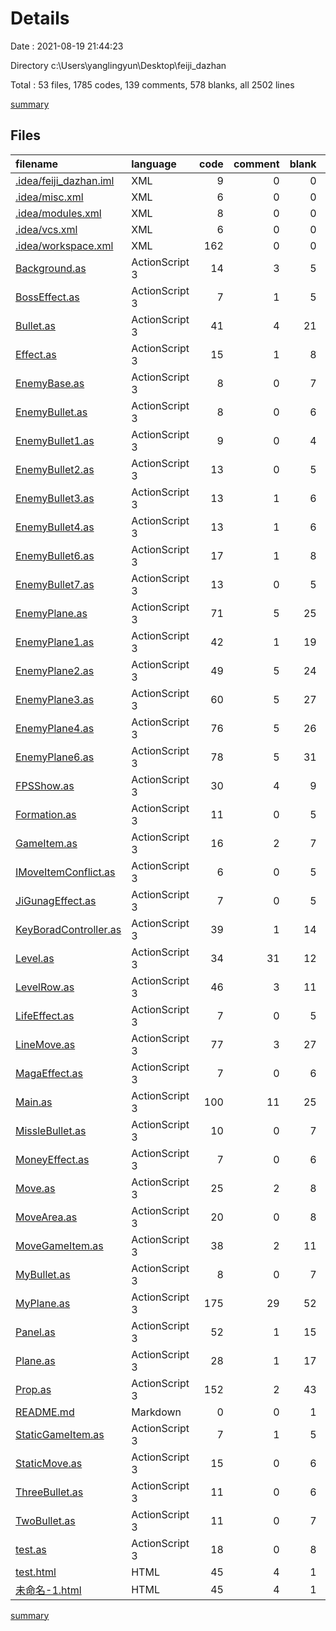 # Details

Date : 2021-08-19 21:44:23

Directory c:\Users\yanglingyun\Desktop\feiji_dazhan

Total : 53 files,  1785 codes, 139 comments, 578 blanks, all 2502 lines

[summary](results.md)

## Files
| filename | language | code | comment | blank | total |
| :--- | :--- | ---: | ---: | ---: | ---: |
| [.idea/feiji_dazhan.iml](/.idea/feiji_dazhan.iml) | XML | 9 | 0 | 0 | 9 |
| [.idea/misc.xml](/.idea/misc.xml) | XML | 6 | 0 | 0 | 6 |
| [.idea/modules.xml](/.idea/modules.xml) | XML | 8 | 0 | 0 | 8 |
| [.idea/vcs.xml](/.idea/vcs.xml) | XML | 6 | 0 | 0 | 6 |
| [.idea/workspace.xml](/.idea/workspace.xml) | XML | 162 | 0 | 0 | 162 |
| [Background.as](/Background.as) | ActionScript 3 | 14 | 3 | 5 | 22 |
| [BossEffect.as](/BossEffect.as) | ActionScript 3 | 7 | 1 | 5 | 13 |
| [Bullet.as](/Bullet.as) | ActionScript 3 | 41 | 4 | 21 | 66 |
| [Effect.as](/Effect.as) | ActionScript 3 | 15 | 1 | 8 | 24 |
| [EnemyBase.as](/EnemyBase.as) | ActionScript 3 | 8 | 0 | 7 | 15 |
| [EnemyBullet.as](/EnemyBullet.as) | ActionScript 3 | 8 | 0 | 6 | 14 |
| [EnemyBullet1.as](/EnemyBullet1.as) | ActionScript 3 | 9 | 0 | 4 | 13 |
| [EnemyBullet2.as](/EnemyBullet2.as) | ActionScript 3 | 13 | 0 | 5 | 18 |
| [EnemyBullet3.as](/EnemyBullet3.as) | ActionScript 3 | 13 | 1 | 6 | 20 |
| [EnemyBullet4.as](/EnemyBullet4.as) | ActionScript 3 | 13 | 1 | 6 | 20 |
| [EnemyBullet6.as](/EnemyBullet6.as) | ActionScript 3 | 17 | 1 | 8 | 26 |
| [EnemyBullet7.as](/EnemyBullet7.as) | ActionScript 3 | 13 | 0 | 5 | 18 |
| [EnemyPlane.as](/EnemyPlane.as) | ActionScript 3 | 71 | 5 | 25 | 101 |
| [EnemyPlane1.as](/EnemyPlane1.as) | ActionScript 3 | 42 | 1 | 19 | 62 |
| [EnemyPlane2.as](/EnemyPlane2.as) | ActionScript 3 | 49 | 5 | 24 | 78 |
| [EnemyPlane3.as](/EnemyPlane3.as) | ActionScript 3 | 60 | 5 | 27 | 92 |
| [EnemyPlane4.as](/EnemyPlane4.as) | ActionScript 3 | 76 | 5 | 26 | 107 |
| [EnemyPlane6.as](/EnemyPlane6.as) | ActionScript 3 | 78 | 5 | 31 | 114 |
| [FPSShow.as](/FPSShow.as) | ActionScript 3 | 30 | 4 | 9 | 43 |
| [Formation.as](/Formation.as) | ActionScript 3 | 11 | 0 | 5 | 16 |
| [GameItem.as](/GameItem.as) | ActionScript 3 | 16 | 2 | 7 | 25 |
| [IMoveItemConflict.as](/IMoveItemConflict.as) | ActionScript 3 | 6 | 0 | 5 | 11 |
| [JiGunagEffect.as](/JiGunagEffect.as) | ActionScript 3 | 7 | 0 | 5 | 12 |
| [KeyBoradController.as](/KeyBoradController.as) | ActionScript 3 | 39 | 1 | 14 | 54 |
| [Level.as](/Level.as) | ActionScript 3 | 34 | 31 | 12 | 77 |
| [LevelRow.as](/LevelRow.as) | ActionScript 3 | 46 | 3 | 11 | 60 |
| [LifeEffect.as](/LifeEffect.as) | ActionScript 3 | 7 | 0 | 5 | 12 |
| [LineMove.as](/LineMove.as) | ActionScript 3 | 77 | 3 | 27 | 107 |
| [MagaEffect.as](/MagaEffect.as) | ActionScript 3 | 7 | 0 | 6 | 13 |
| [Main.as](/Main.as) | ActionScript 3 | 100 | 11 | 25 | 136 |
| [MissleBullet.as](/MissleBullet.as) | ActionScript 3 | 10 | 0 | 7 | 17 |
| [MoneyEffect.as](/MoneyEffect.as) | ActionScript 3 | 7 | 0 | 6 | 13 |
| [Move.as](/Move.as) | ActionScript 3 | 25 | 2 | 8 | 35 |
| [MoveArea.as](/MoveArea.as) | ActionScript 3 | 20 | 0 | 8 | 28 |
| [MoveGameItem.as](/MoveGameItem.as) | ActionScript 3 | 38 | 2 | 11 | 51 |
| [MyBullet.as](/MyBullet.as) | ActionScript 3 | 8 | 0 | 7 | 15 |
| [MyPlane.as](/MyPlane.as) | ActionScript 3 | 175 | 29 | 52 | 256 |
| [Panel.as](/Panel.as) | ActionScript 3 | 52 | 1 | 15 | 68 |
| [Plane.as](/Plane.as) | ActionScript 3 | 28 | 1 | 17 | 46 |
| [Prop.as](/Prop.as) | ActionScript 3 | 152 | 2 | 43 | 197 |
| [README.md](/README.md) | Markdown | 0 | 0 | 1 | 1 |
| [StaticGameItem.as](/StaticGameItem.as) | ActionScript 3 | 7 | 1 | 5 | 13 |
| [StaticMove.as](/StaticMove.as) | ActionScript 3 | 15 | 0 | 6 | 21 |
| [ThreeBullet.as](/ThreeBullet.as) | ActionScript 3 | 11 | 0 | 6 | 17 |
| [TwoBullet.as](/TwoBullet.as) | ActionScript 3 | 11 | 0 | 7 | 18 |
| [test.as](/test.as) | ActionScript 3 | 18 | 0 | 8 | 26 |
| [test.html](/test.html) | HTML | 45 | 4 | 1 | 50 |
| [未命名-1.html](/未命名-1.html) | HTML | 45 | 4 | 1 | 50 |

[summary](results.md)